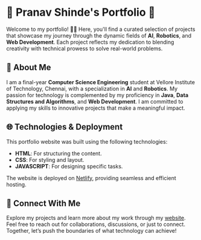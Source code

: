 # 🌟 Pranav Shinde's Portfolio 🌟

Welcome to my portfolio! 🎨✨ Here, you'll find a curated selection of projects that showcase my journey through the dynamic fields of **AI**, **Robotics**, and **Web Development**. Each project reflects my dedication to blending creativity with technical prowess to solve real-world problems.

## 🚀 About Me

I am a final-year **Computer Science Engineering** student at Vellore Institute of Technology, Chennai, with a specialization in **AI** and **Robotics**. My passion for technology is complemented by my proficiency in **Java**, **Data Structures and Algorithms**, and **Web Development**. I am committed to applying my skills to innovative projects that make a meaningful impact.

## 🌐 Technologies & Deployment

This portfolio website was built using the following technologies:

- **HTML**: For structuring the content.
- **CSS**: For styling and layout.
- **JAVASCRIPT**: For designing specific tasks.
  
The website is deployed on [Netlify](https://pranavshinde.netlify.app/), providing seamless and efficient hosting.

## 🤝 Connect With Me

Explore my projects and learn more about my work through my [website](https://pranavshinde.netlify.app/). Feel free to reach out for collaborations, discussions, or just to connect. Together, let’s push the boundaries of what technology can achieve!

